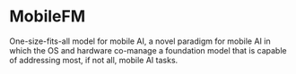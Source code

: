 # MobileFM
One-size-fits-all model for mobile AI, a novel paradigm for mobile AI in which the OS and hardware co-manage a foundation model that is capable of addressing most, if not all, mobile AI tasks. 
